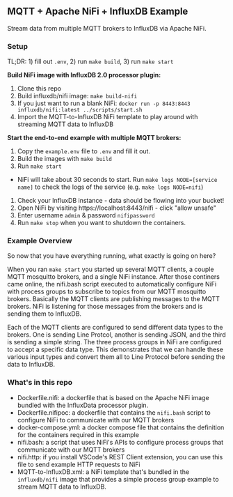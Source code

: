 ## MQTT + Apache NiFi + InfluxDB Example

Stream data from multiple MQTT brokers to InfluxDB via Apache NiFi.
### Setup

TL;DR: 1) fill out `.env`, 2) run `make build`, 3) run `make start`

**Build NiFi image with InfluxDB 2.0 processor plugin:**
1. Clone this repo
1. Build influxdb/nifi image: `make build-nifi`
1. If you just want to run a blank NiFi: `docker run -p 8443:8443 influxdb/nifi:latest ../scripts/start.sh`
1. Import the MQTT-to-InfluxDB NiFi template to play around with streaming MQTT data to InfluxDB

**Start the end-to-end example with multiple MQTT brokers:**
1. Copy the `example.env` file to `.env` and fill it out.
1. Build the images with `make build`
1. Run `make start`
  - NiFi will take about 30 seconds to start. Run `make logs NODE=[service name]` to check the logs of the service (e.g. `make logs NODE=nifi`)
1. Check your InfluxDB instance - data should be flowing into your bucket!
1. Open NiFi by visiting https://localhost:8443/nifi - click "allow unsafe"
1. Enter username `admin` & password `nifipassword`
1. Run `make stop` when you want to shutdown the containers.

### Example Overview

So now that you have everything running, what exactly is going on here?

When you ran `make start` you started up several MQTT clients, a couple MQTT mosquitto brokers, and a single NiFi instance. After those continers came online, the nifi.bash script executed to automatically configure NiFi with process groups to subscribe to topics from our MQTT mosquitto brokers. Basically the MQTT clients are publishing messages to the MQTT brokers. NiFi is listening for those messages from the brokers and is sending them to InfluxDB.

Each of the MQTT clients are configured to send different data types to the brokers. One is sending Line Protcol, another is sending JSON, and the third is sending a simple string. The three process groups in NiFi are configured to accept a specific data type. This demonstrates that we can handle these various input types and convert them all to Line Protocol before sending the data to InfluxDB.

### What's in this repo
- Dockerfile.nifi: a dockerfile that is based on the Apache NiFi image bundled with the InfluxData processor plugin.
- Dockerfile.nifipoc: a dockerfile that contains the `nifi.bash` script to configure NiFi to communicate with our MQTT brokers
- docker-compose.yml: a docker compose file that contains the definition for the containers required in this example
- nifi.bash: a script that uses NiFi's APIs to configure process groups that communicate with our MQTT brokers
- nifi.http: if you install VSCode's REST Client extension, you can use this file to send example HTTP requests to NiFi
- MQTT-to-InfluxDB.xml: a NiFi template that's bundled in the `influxdb/nifi` image that provides a simple process group example to stream MQTT data to InfluxDB.